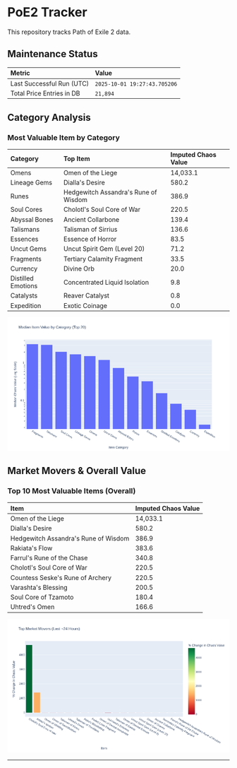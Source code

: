 # PoE2 Tracker

This repository tracks Path of Exile 2 data.

## Maintenance Status

<!-- START_MAINTENANCE -->
| Metric | Value |
|:---|:---|
| Last Successful Run (UTC) | `2025-10-01 19:27:43.705206` |
| Total Price Entries in DB | `21,894` |

<!-- END_MAINTENANCE -->

## Category Analysis

<!-- START_CATEGORY_ANALYSIS -->
### Most Valuable Item by Category
| Category | Top Item | Imputed Chaos Value |
| :--- | :--- | :--- |
| Omens | Omen of the Liege | 14,033.1 |
| Lineage Gems | Dialla's Desire | 580.2 |
| Runes | Hedgewitch Assandra's Rune of Wisdom | 386.9 |
| Soul Cores | Cholotl's Soul Core of War | 220.5 |
| Abyssal Bones | Ancient Collarbone | 139.4 |
| Talismans | Talisman of Sirrius | 136.6 |
| Essences | Essence of Horror | 83.5 |
| Uncut Gems | Uncut Spirit Gem (Level 20) | 71.2 |
| Fragments | Tertiary Calamity Fragment | 33.5 |
| Currency | Divine Orb | 20.0 |
| Distilled Emotions | Concentrated Liquid Isolation | 9.8 |
| Catalysts | Reaver Catalyst | 0.8 |
| Expedition | Exotic Coinage | 0.0 |


![Category Analysis Chart](charts/category_analysis.png)
<!-- END_CATEGORY_ANALYSIS -->

## Market Movers & Overall Value

<!-- START_ANALYSIS -->
### Top 10 Most Valuable Items (Overall)
| Item | Imputed Chaos Value |
| :--- | :--- |
| Omen of the Liege | 14,033.1 |
| Dialla's Desire | 580.2 |
| Hedgewitch Assandra's Rune of Wisdom | 386.9 |
| Rakiata's Flow | 383.6 |
| Farrul's Rune of the Chase | 340.8 |
| Cholotl's Soul Core of War | 220.5 |
| Countess Seske's Rune of Archery | 220.5 |
| Varashta's Blessing | 200.5 |
| Soul Core of Tzamoto | 180.4 |
| Uhtred's Omen | 166.6 |


![Market Movers Chart](charts/market_movers.png)
<!-- END_ANALYSIS -->

---
